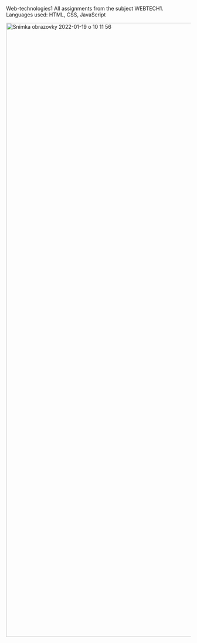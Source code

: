 Web-technologies1
All assignments from the subject WEBTECH1. Languages used: HTML, CSS, JavaScript

<img width="1676" alt="Snímka obrazovky 2022-01-19 o 10 11 56" src="https://user-images.githubusercontent.com/70216147/150106039-82540a2f-dc7a-47d1-9d2c-4bf01aa22444.png">

